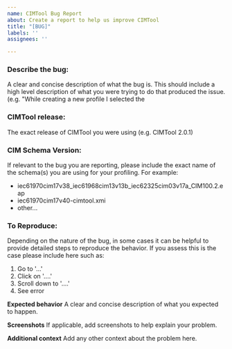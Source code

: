 ```yaml
---
name: CIMTool Bug Report
about: Create a report to help us improve CIMTool
title: "[BUG]"
labels: ''
assignees: ''

---
```


### Describe the bug:

A clear and concise description of what the bug is.  This should include a high level description of what you were trying to do that produced the issue. (e.g. "While creating a new profile I selected the 

### CIMTool release:

The exact release of CIMTool you were using (e.g. CIMTool 2.0.1)

### CIM Schema Version:

If relevant to the bug you are reporting, please include the exact name of the schema(s) you are using for your profiling.  For example:
- iec61970cim17v38_iec61968cim13v13b_iec62325cim03v17a_CIM100.2.eap
- iec61970cim17v40-cimtool.xmi 
- other...

### To Reproduce:

Depending on the nature of the bug, in some cases it can be helpful to provide detailed steps to reproduce the behavior.  If you assess this is the case please include here such as:
1. Go to '...'
2. Click on '....'
3. Scroll down to '....'
4. See error

**Expected behavior**
A clear and concise description of what you expected to happen.

**Screenshots**
If applicable, add screenshots to help explain your problem.

**Additional context**
Add any other context about the problem here.
